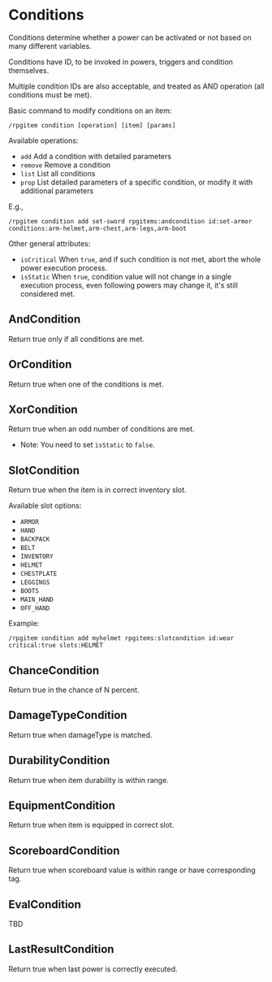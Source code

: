 # Conditions

Conditions determine whether a power can be activated or not based on many different variables.

Conditions have ID, to be invoked in powers, triggers and condition themselves.

Multiple condition IDs are also acceptable, and treated as AND operation (all conditions must be met).

Basic command to modify conditions on an item:

```
/rpgitem condition [operation] [item] [params]
```

Available operations:

- `add` Add a condition with detailed parameters
- `remove` Remove a condition
- `list` List all conditions
- `prop` List detailed parameters of a specific condition, or modify it with additional parameters

E.g.,

```
/rpgitem condition add set-sword rpgitems:andcondition id:set-armor conditions:arm-helmet,arm-chest,arm-legs,arm-boot
```

Other general attributes:

- `isCritical` When `true`, and if such condition is not met, abort the whole power execution process.
- `isStatic` When `true`, condition value will not change in a single execution process, even following powers may change it, it's still considered met.

## AndCondition

Return true only if all conditions are met.

## OrCondition

Return true when one of the conditions is met.

## XorCondition

Return true when an odd number of conditions are met.

* Note: You need to set `isStatic` to `false`.

## SlotCondition

Return true when the item is in correct inventory slot.

Available slot options:

- `ARMOR`
- `HAND`
- `BACKPACK`
- `BELT`
- `INVENTORY`
- `HELMET`
- `CHESTPLATE`
- `LEGGINGS`
- `BOOTS`
- `MAIN_HAND`
- `OFF_HAND`

Example:

```
/rpgitem condition add myhelmet rpgitems:slotcondition id:wear critical:true slots:HELMET
```

## ChanceCondition

Return true in the chance of N percent.

## DamageTypeCondition

Return true when damageType is matched.

## DurabilityCondition

Return true when item durability is within range.

## EquipmentCondition

Return true when item is equipped in correct slot.

## ScoreboardCondition

Return true when scoreboard value is within range or have corresponding tag.

## EvalCondition

TBD

## LastResultCondition

Return true when last power is correctly executed.

